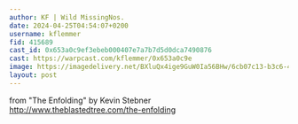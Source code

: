 ```yaml
---
author: KF | Wild MissingNos.
date: 2024-04-25T04:54:07+0200
username: kflemmer
fid: 415689
cast_id: 0x653a0c9ef3ebeb000407e7a7b7d5d0dca7490876
cast: https://warpcast.com/kflemmer/0x653a0c9e
image: https://imagedelivery.net/BXluQx4ige9GuW0Ia56BHw/6cb07c13-b3c6-42b0-b0f7-0a83166f1a00/original
layout: post
---
```

from "The Enfolding" by Kevin Stebner  
http://www.theblastedtree.com/the-enfolding  

<img src='https://imagedelivery.net/BXluQx4ige9GuW0Ia56BHw/6cb07c13-b3c6-42b0-b0f7-0a83166f1a00/original' alt='' referrerpolicy='no-referrer'/>